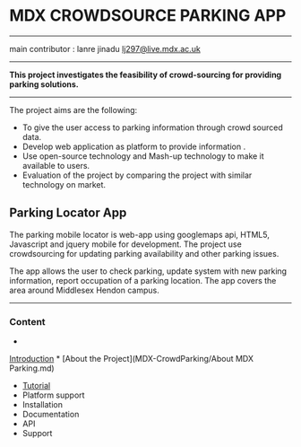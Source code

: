 # MDX CROWDSOURCE PARKING APP


---
main contributor : lanre jinadu
lj297@live.mdx.ac.uk



---





**This project investigates the feasibility of crowd-sourcing for providing parking solutions.**



---


The project aims are the following:

* To give the user access to parking information through crowd sourced data.
* Develop web application as platform to provide information .
* Use open-source technology and Mash-up technology to make it available to users.
* Evaluation of the project by comparing the project with similar technology on market.



## Parking Locator App

The parking mobile locator is web-app using googlemaps api, HTML5, Javascript and jquery mobile for development. The project use crowdsourcing for updating parking availability and other parking issues.

The app allows the user to check parking, update system with new parking information, report occupation of a parking location.
The app covers the area around Middlesex Hendon campus.


---



### Content





* 
[ Introduction](Introduction.md)
* 
[About the Project](MDX-CrowdParking/About MDX Parking.md)
* [Tutorial](MDX-CrowdParking/Tutorial.md)
* Platform support
* Installation
* Documentation
* API
* Support

